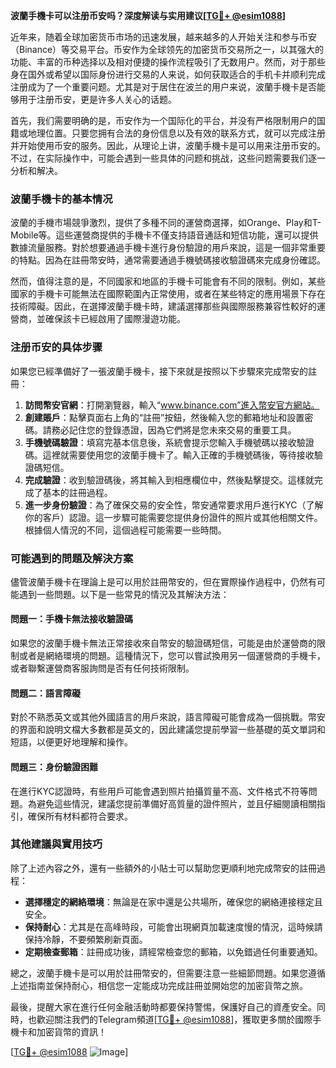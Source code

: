 **波蘭手機卡可以注册币安吗？深度解读与实用建议[[TG💪+ @esim1088](https://t.me/s/esim1088)]**

近年来，随着全球加密货币市场的迅速发展，越来越多的人开始关注和参与币安（Binance）等交易平台。币安作为全球领先的加密货币交易所之一，以其强大的功能、丰富的币种选择以及相对便捷的操作流程吸引了无数用户。然而，对于那些身在国外或希望以国际身份进行交易的人来说，如何获取适合的手机卡并顺利完成注册成为了一个重要问题。尤其是对于居住在波兰的用户来说，波蘭手機卡是否能够用于注册币安，更是许多人关心的话题。

首先，我们需要明确的是，币安作为一个国际化的平台，并没有严格限制用户的国籍或地理位置。只要您拥有合法的身份信息以及有效的联系方式，就可以完成注册并开始使用币安的服务。因此，从理论上讲，波蘭手機卡是可以用来注册币安的。不过，在实际操作中，可能会遇到一些具体的问题和挑战，这些问题需要我们逐一分析和解决。

### 波蘭手機卡的基本情况

波蘭的手機市場競爭激烈，提供了多種不同的運營商選擇，如Orange、Play和T-Mobile等。這些運營商提供的手機卡不僅支持語音通話和短信功能，還可以提供數據流量服務。對於想要通過手機卡進行身份驗證的用戶來說，這是一個非常重要的特點。因為在註冊幣安時，通常需要通過手機號碼接收驗證碼來完成身份確認。

然而，值得注意的是，不同國家和地區的手機卡可能會有不同的限制。例如，某些國家的手機卡可能無法在國際範圍內正常使用，或者在某些特定的應用場景下存在技術障礙。因此，在選擇波蘭手機卡時，建議選擇那些與國際服務兼容性較好的運營商，並確保該卡已經啟用了國際漫遊功能。

### 注册币安的具体步骤

如果您已經準備好了一張波蘭手機卡，接下來就是按照以下步驟來完成幣安的註冊：

1. **訪問幣安官網**：打開瀏覽器，輸入“www.binance.com”進入幣安官方網站。
2. **創建賬戶**：點擊頁面右上角的“註冊”按鈕，然後輸入您的郵箱地址和設置密碼。請務必記住您的登錄憑證，因為它們將是您未來交易的重要工具。
3. **手機號碼驗證**：填寫完基本信息後，系統會提示您輸入手機號碼以接收驗證碼。這裡就需要使用您的波蘭手機卡了。輸入正確的手機號碼後，等待接收驗證碼短信。
4. **完成驗證**：收到驗證碼後，將其輸入到相應欄位中，然後點擊提交。這樣就完成了基本的註冊過程。
5. **進一步身份驗證**：為了確保交易的安全性，幣安通常要求用戶進行KYC（了解你的客戶）認證。這一步驟可能需要您提供身份證件的照片或其他相關文件。根據個人情況的不同，這個過程可能需要一些時間。

### 可能遇到的問題及解決方案

儘管波蘭手機卡在理論上是可以用於註冊幣安的，但在實際操作過程中，仍然有可能遇到一些問題。以下是一些常見的情況及其解決方法：

#### 問題一：手機卡無法接收驗證碼

如果您的波蘭手機卡無法正常接收來自幣安的驗證碼短信，可能是由於運營商的限制或者是網絡環境的問題。這種情況下，您可以嘗試換用另一個運營商的手機卡，或者聯繫運營商客服詢問是否有任何技術限制。

#### 問題二：語言障礙

對於不熟悉英文或其他外國語言的用戶來說，語言障礙可能會成為一個挑戰。幣安的界面和說明文檔大多數都是英文的，因此建議您提前學習一些基礎的英文單詞和短語，以便更好地理解和操作。

#### 問題三：身份驗證困難

在進行KYC認證時，有些用戶可能會遇到照片拍攝質量不高、文件格式不符等問題。為避免這些情況，建議您提前準備好高質量的證件照片，並且仔細閱讀相關指引，確保所有材料都符合要求。

### 其他建議與實用技巧

除了上述內容之外，還有一些額外的小貼士可以幫助您更順利地完成幣安的註冊過程：

- **選擇穩定的網絡環境**：無論是在家中還是公共場所，確保您的網絡連接穩定且安全。
- **保持耐心**：尤其是在高峰時段，可能會出現網頁加載速度慢的情況，這時候請保持冷靜，不要頻繁刷新頁面。
- **定期檢查郵箱**：註冊成功後，請經常檢查您的郵箱，以免錯過任何重要通知。

總之，波蘭手機卡是可以用於註冊幣安的，但需要注意一些細節問題。如果您遵循上述指南並保持耐心，相信您一定能成功完成註冊並開始您的加密貨幣之旅。

最後，提醒大家在進行任何金融活動時都要保持警惕，保護好自己的資產安全。同時，也歡迎關注我們的Telegram頻道[[TG💪+ @esim1088](https://t.me/s/esim1088)]，獲取更多關於國際手機卡和加密貨幣的資訊！

[[TG💪+ @esim1088](https://t.me/s/esim1088) ![Image](https://i.postimg.cc/4NQfJmqS/Snipaste-2025-05-13-00-14-12.png)]